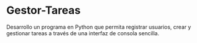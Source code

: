 # Gestor-Tareas
Desarrollo un programa en Python que permita registrar usuarios, crear y gestionar tareas a través de una interfaz de consola sencilla.
